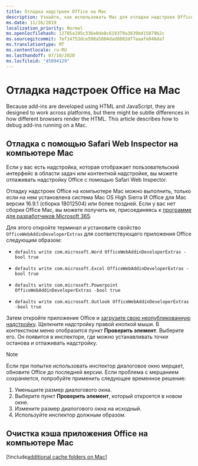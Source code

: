 ```yaml
---
title: Отладка надстроек Office на Mac
description: Узнайте, как использовать Mac для отладки надстроек Office
ms.date: 11/26/2019
localization_priority: Normal
ms.openlocfilehash: 12785a195c336e0de8c619379a3839bd15079b2c
ms.sourcegitcommit: 7ef14753dce598a5804dad8802df7aaafe046da7
ms.translationtype: MT
ms.contentlocale: ru-RU
ms.lasthandoff: 07/10/2020
ms.locfileid: "45094129"
---
```

# <a name="debug-office-add-ins-on-a-mac"></a>Отладка надстроек Office на Mac

Because add-ins are developed using HTML and JavaScript, they are designed to work across platforms, but there might be subtle differences in how different browsers render the HTML. This article describes how to debug add-ins running on a Mac.

## <a name="debugging-with-safari-web-inspector-on-a-mac"></a>Отладка с помощью Safari Web Inspector на компьютере Mac

Если у вас есть надстройка, которая отображает пользовательский интерфейс в области задач или контентной надстройке, вы можете отлаживать надстройку Office с помощью Safari Web Inspector.

Отладку надстроек Office на компьютере Mac можно выполнить, только если на нем установлена система Mac OS High Sierra И Office для Mac версии 16.9.1 (сборка 18012504) или более поздней. Если у вас нет сборки Office Mac, вы можете получить ее, присоединяясь к [программе для разработчиков Microsoft 365](https://developer.microsoft.com/office/dev-program).

Для этого откройте терминал и установите свойство `OfficeWebAddinDeveloperExtras` для соответствующего приложения Office следующим образом:

- `defaults write com.microsoft.Word OfficeWebAddinDeveloperExtras -bool true`

- `defaults write com.microsoft.Excel OfficeWebAddinDeveloperExtras -bool true`

- `defaults write com.microsoft.Powerpoint OfficeWebAddinDeveloperExtras -bool true`

- `defaults write com.microsoft.Outlook OfficeWebAddinDeveloperExtras -bool true`

Затем откройте приложение Office и [загрузите свою неопубликованную надстройку](sideload-an-office-add-in-on-ipad-and-mac.md). Щелкните надстройку правой кнопкой мыши. В контекстном меню отобразится пункт **Проверить элемент**. Выберите его. Он появится в инспекторе, где можно устанавливать точки останова и отлаживать надстройку.

> [!NOTE]
> Если при попытке использовать инспектор диалоговое окно мерцает, обновите Office до последней версии. Если проблема с мерцанием сохраняется, попробуйте применить следующее временное решение:
> 1. Уменьшите размер диалогового окна.
> 2. Выберите пункт **Проверить элемент**, который откроется в новом окне.
> 3. Измените размер диалогового окна на исходный.
> 4. Используйте инспектор должным образом.

## <a name="clearing-the-office-applications-cache-on-a-mac"></a>Очистка кэша приложения Office на компьютере Mac

[!include[additional cache folders on Mac](../includes/mac-cache-folders.md)]
